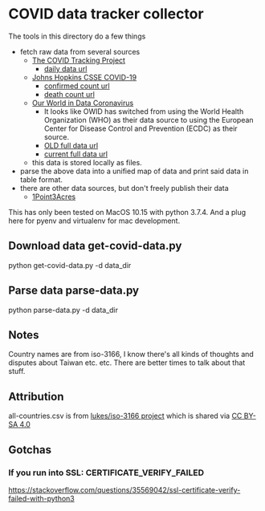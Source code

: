 # COVID data tracker collector

The tools in this directory do a few things
  - fetch raw data from several sources
    - [The COVID Tracking Project](https://covidtracking.com/)
      - [daily data url](http://covidtracking.com/api/states/daily.csv)
    - [Johns Hopkins CSSE COVID-19](ttps://github.com/CSSEGISandData/COVID-19)
      - [confirmed count url](https://raw.githubusercontent.com/CSSEGISandData/COVID-19/master/csse_covid_19_data/csse_covid_19_time_series/time_series_19-covid-Confirmed.csv)
      - [death count url](https://raw.githubusercontent.com/CSSEGISandData/COVID-19/master/csse_covid_19_data/csse_covid_19_time_series/time_series_19-covid-Deaths.csv)
    - [Our World in Data Coronavirus](https://ourworldindata.org/coronavirus)
      - It looks like OWID has switched from using the World Health Organization (WHO) as their data source to
        using the European Center for Disease Control and Prevention (ECDC) as their source. 
      - [OLD full data url](https://covid.ourworldindata.org/data/full_data.csv)
      - [current full data url](https://covid.ourworldindata.org/data/ecdc/full_data.csv)
    - this data is stored locally as files.
  - parse the above data into a unified map of data and print said data in table format.
  - there are other data sources, but don't freely publish their data
    - [1Point3Acres](https://coronavirus.1point3acres.com/en)

This has only been tested on MacOS 10.15 with python 3.7.4.
And a plug here for pyenv and virtualenv for mac development.

## Download data get-covid-data.py

python get-covid-data.py -d data_dir

## Parse data parse-data.py

python parse-data.py -d data_dir

## Notes

Country names are from iso-3166, I know there's all kinds of thoughts and disputes about Taiwan etc. etc. There
are better times to talk about that stuff.

## Attribution

all-countries.csv is from [lukes/iso-3166 project](https://github.com/lukes/ISO-3166-Countries-with-Regional-Codes/blob/master/all/all.csv)
which is shared via [CC BY-SA 4.0](https://creativecommons.org/licenses/by-sa/4.0/)

## Gotchas

### If you run into SSL: CERTIFICATE_VERIFY_FAILED

https://stackoverflow.com/questions/35569042/ssl-certificate-verify-failed-with-python3

